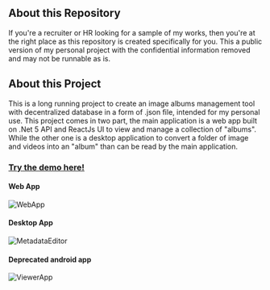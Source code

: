 ## About this Repository

If you're a recruiter or HR looking for a sample of my works, then you're at the right place as this repository is created specifically for you. This a public version of my personal project with the confidential information removed and may not be runnable as is.

## About this Project
This is a long running project to create an image albums management tool with decentralized database in a form of .json file, intended for my personal use. This project comes in two part, the main application is a web app built on .Net 5 API and ReactJs UI to view and manage a collection of "albums". While the other one is a desktop application to convert a folder of image and videos into an "album" than can be read by the main application.

### [Try the demo here!](https://ratanajaya.github.io/#/albums)

#### Web App
![WebApp](https://github.com/ratanajaya/Public-ImageViewerApp/blob/master/_screenshot/ReactApp.PNG)

#### Desktop App
![MetadataEditor](https://github.com/ratanajaya/Public-ImageViewerApp/blob/master/_screenshot/me.PNG)

#### Deprecated android app
![ViewerApp](https://github.com/ratanajaya/Public-ImageViewerApp/blob/master/_screenshot/vamerged.PNG)
